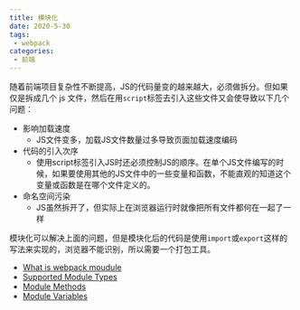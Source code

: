 ```yaml
---
title: 模块化
date: 2020-5-30
tags:
 - webpack
categories:
 - 前端
---
```


随着前端项目复杂性不断提高，JS的代码量变的越来越大，必须做拆分。但如果仅是拆成几个 js 文件，然后在用`script`标签去引入这些文件又会使导致以下几个问题：
 - 影响加载速度
   - JS文件变多，加载JS文件数量过多导致页面加载速度编码
 - 代码的引入次序
   - 使用script标签引入JS时还必须控制JS的顺序。在单个JS文件编写的时候，如果要使用其他的JS文件中的一些变量和函数，不能直观的知道这个变量或函数是在哪个文件定义的。
 - 命名空间污染
   - JS虽然拆开了，但实际上在浏览器运行时就像把所有文件都何在一起了一样

模块化可以解决上面的问题，但是模块化后的代码是使用`import`或`export`这样的写法来实现的，浏览器不能识别，所以需要一个打包工具。


 - [What is webpack moudule](https://webpack.js.org/concepts/modules/#what-is-a-webpack-module)
 - [Supported Module Types](https://webpack.js.org/concepts/modules/#supported-module-types)
 - [Module Methods](https://webpack.js.org/api/module-methods/)
 - [Module Variables](https://webpack.js.org/api/module-variables/)